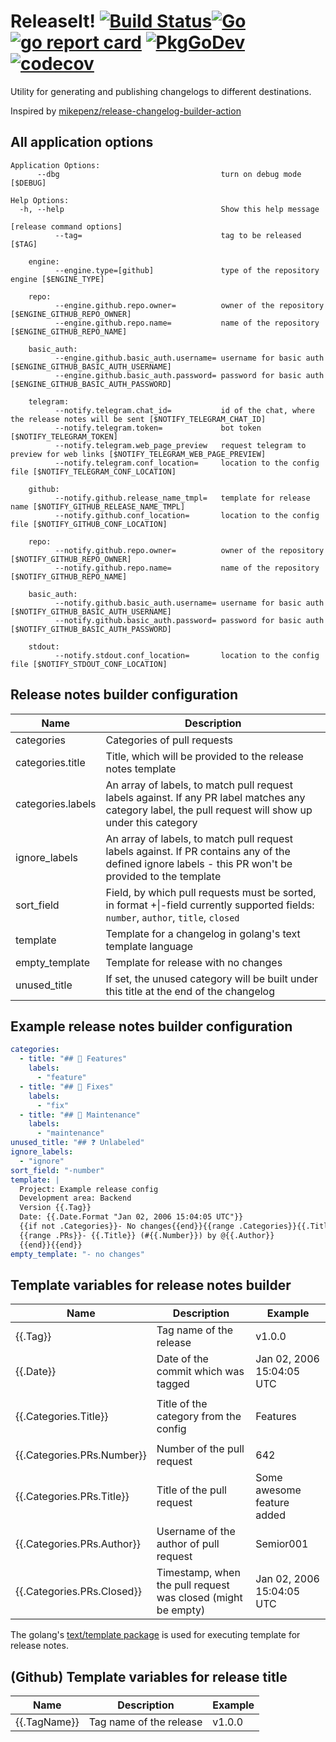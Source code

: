 # ReleaseIt! [![Build Status](https://cloud.drone.io/api/badges/Semior001/releaseit/status.svg)](https://cloud.drone.io/Semior001/releaseit)[![Go](https://github.com/Semior001/releaseit/actions/workflows/.go.yaml/badge.svg)](https://github.com/Semior001/releaseit/actions/workflows/.go.yaml) [![go report card](https://goreportcard.com/badge/github.com/semior001/releaseit)](https://goreportcard.com/report/github.com/semior001/releaseit) [![PkgGoDev](https://pkg.go.dev/badge/github.com/Semior001/releaseit)](https://pkg.go.dev/github.com/Semior001/releaseit) [![codecov](https://codecov.io/gh/Semior001/releaseit/branch/master/graph/badge.svg?token=0MAV99RJ1C)](https://codecov.io/gh/Semior001/releaseit)

Utility for generating and publishing changelogs to different destinations.

Inspired by [mikepenz/release-changelog-builder-action](https://github.com/mikepenz/release-changelog-builder-action)

## All application options
```
Application Options:
      --dbg                                    turn on debug mode [$DEBUG]

Help Options:
  -h, --help                                   Show this help message

[release command options]
          --tag=                               tag to be released [$TAG]

    engine:
          --engine.type=[github]               type of the repository engine [$ENGINE_TYPE]

    repo:
          --engine.github.repo.owner=          owner of the repository [$ENGINE_GITHUB_REPO_OWNER]
          --engine.github.repo.name=           name of the repository [$ENGINE_GITHUB_REPO_NAME]

    basic_auth:
          --engine.github.basic_auth.username= username for basic auth [$ENGINE_GITHUB_BASIC_AUTH_USERNAME]
          --engine.github.basic_auth.password= password for basic auth [$ENGINE_GITHUB_BASIC_AUTH_PASSWORD]

    telegram:
          --notify.telegram.chat_id=           id of the chat, where the release notes will be sent [$NOTIFY_TELEGRAM_CHAT_ID]
          --notify.telegram.token=             bot token [$NOTIFY_TELEGRAM_TOKEN]
          --notify.telegram.web_page_preview   request telegram to preview for web links [$NOTIFY_TELEGRAM_WEB_PAGE_PREVIEW]
          --notify.telegram.conf_location=     location to the config file [$NOTIFY_TELEGRAM_CONF_LOCATION]

    github:
          --notify.github.release_name_tmpl=   template for release name [$NOTIFY_GITHUB_RELEASE_NAME_TMPL]
          --notify.github.conf_location=       location to the config file [$NOTIFY_GITHUB_CONF_LOCATION]

    repo:
          --notify.github.repo.owner=          owner of the repository [$NOTIFY_GITHUB_REPO_OWNER]
          --notify.github.repo.name=           name of the repository [$NOTIFY_GITHUB_REPO_NAME]

    basic_auth:
          --notify.github.basic_auth.username= username for basic auth [$NOTIFY_GITHUB_BASIC_AUTH_USERNAME]
          --notify.github.basic_auth.password= password for basic auth [$NOTIFY_GITHUB_BASIC_AUTH_PASSWORD]

    stdout:
          --notify.stdout.conf_location=       location to the config file [$NOTIFY_STDOUT_CONF_LOCATION]
```

## Release notes builder configuration
| Name              | Description                                                                                                                                             |
|-------------------|---------------------------------------------------------------------------------------------------------------------------------------------------------|
| categories        | Categories of pull requests                                                                                                                             |
| categories.title  | Title, which will be provided to the release notes template                                                                                             |
| categories.labels | An array of labels, to match pull request labels against. If any PR label matches any category label, the pull request will show up under this category |
| ignore_labels     | An array of labels, to match pull request labels against. If PR contains any of the defined ignore labels - this PR won't be provided to the template   |
| sort_field        | Field, by which pull requests must be sorted, in format +&#124;-field currently supported fields: `number`, `author`, `title`, `closed`                     |
| template          | Template for a changelog in golang's text template language                                                                                             |
| empty_template    | Template for release with no changes                                                                                                                    |
| unused_title      | If set, the unused category will be built under this title at the end of the changelog                                                                  |

## Example release notes builder configuration

```yaml
categories:
  - title: "## 🚀 Features"
    labels:
      - "feature"
  - title: "## 🐛 Fixes"
    labels:
      - "fix"
  - title: "## 🧰 Maintenance"
    labels:
      - "maintenance"
unused_title: "## ❓ Unlabeled"
ignore_labels:
  - "ignore"
sort_field: "-number"
template: |
  Project: Example release config
  Development area: Backend
  Version {{.Tag}}
  Date: {{.Date.Format "Jan 02, 2006 15:04:05 UTC"}}
  {{if not .Categories}}- No changes{{end}}{{range .Categories}}{{.Title}}
  {{range .PRs}}- {{.Title}} (#{{.Number}}) by @{{.Author}}
  {{end}}{{end}}
empty_template: "- no changes"
```

## Template variables for release notes builder

| Name                       | Description                                                      | Example                    |
|----------------------------|------------------------------------------------------------------|----------------------------|
| {{.Tag}}                   | Tag name of the release                                          | v1.0.0                     |
| {{.Date}}                  | Date of the commit which was tagged                              | Jan 02, 2006 15:04:05 UTC  |
|                            |                                                                  |                            |
| {{.Categories.Title}}      | Title of the category from the config                            | Features                   |
|                            |                                                                  |                            |
| {{.Categories.PRs.Number}} | Number of the pull request                                       | 642                        |
| {{.Categories.PRs.Title}}  | Title of the pull request                                        | Some awesome feature added |
| {{.Categories.PRs.Author}} | Username of the author of pull request                           | Semior001                  |
| {{.Categories.PRs.Closed}} | Timestamp, when the pull request was closed (might be empty)     | Jan 02, 2006 15:04:05 UTC  |

The golang's [text/template package](https://pkg.go.dev/text/template) is used for executing template for release notes.

## (Github) Template variables for release title

| Name         | Description             | Example |
|--------------|-------------------------|---------|
| {{.TagName}} | Tag name of the release | v1.0.0  |
